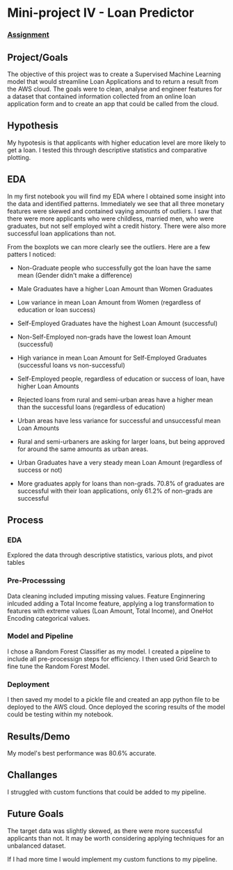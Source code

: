 # Mini-project IV - Loan Predictor

### [Assignment](assignment.md)

## Project/Goals
The objective of this project was to create a Supervised Machine Learning model that would streamline Loan Applications and to return a result from the AWS cloud. The goals were to clean, analyse and engineer features for a dataset that contained information collected from an online loan application form and to create an app that could be called from the cloud.

## Hypothesis
My hypotesis is that applicants with higher education level are more likely to get a loan. I tested this through descriptive statistics and comparative plotting.

## EDA 
In my first notebook you will find my EDA where I obtained some insight into the data and identified patterns. Immediately we see that all three monetary features were skewed and contained vaying amounts of outliers. I saw that there were more applicants who were childless, married men, who were graduates, but not self employed wiht a credit history. There were also more successful loan applications than not.

From the boxplots we can more clearly see the outliers. Here are a few patters I noticed:
- Non-Graduate people who successfully got the loan have the same mean (Gender didn't make a difference)
- Male Graduates have a higher Loan Amount than Women Graduates
- Low variance in mean Loan Amount from Women (regardless of education or loan success)

- Self-Employed Graduates have the highest Loan Amount (successful)
- Non-Self-Employed non-grads have the lowest loan Amount (successful)
- High variance in mean Loan Amount for Self-Employed Graduates (successful loans vs non-successful)
- Self-Employed people, regardless of education or success of loan, have higher Loan Amounts

- Rejected loans from rural and semi-urban areas have a higher mean than the successful loans (regardless of education)
- Urban areas have less variance for successful and unsuccessful mean Loan Amounts
- Rural and semi-urbaners are asking for larger loans, but being approved for around the same amounts as urban areas.

- Urban Graduates have a very steady mean Loan Amount (regardless of success or not)

- More graduates apply for loans than non-grads. 70.8% of graduates are successful with their loan applications, only 61.2% of non-grads are successful

## Process

### EDA
Explored the data through descriptive statistics, various plots, and pivot tables
### Pre-Processsing
Data cleaning included imputing missing values. Feature Enginnering inlcuded adding a Total Income feature, applying a log transformation to features with extreme values (Loan Amount, Total Income), and OneHot Encoding categorical values. 
### Model and Pipeline
I chose a Random Forest Classifier as my model. I created a pipeline to include all pre-processign steps for efficiency. I then used Grid Search to fine tune the Random Forest Model.
### Deployment
I then saved my model to a pickle file and created an app python file to be deployed to the AWS cloud. Once deployed the scoring results of the model could be testing within my notebook. 

## Results/Demo
My model's best performance was 80.6% accurate. 

## Challanges 
I struggled with custom functions that could be added to my pipeline.

## Future Goals
The target data was slightly skewed, as there were more successful applicants than not. It may be worth considering applying techniques for an unbalanced dataset. 

If I had more time I would implement my custom functions to my pipeline.